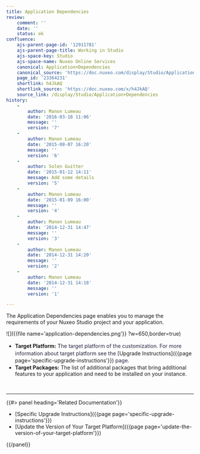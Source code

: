 ```yaml
---
title: Application Dependencies
review:
    comment: ''
    date: ''
    status: ok
confluence:
    ajs-parent-page-id: '12911781'
    ajs-parent-page-title: Working in Studio
    ajs-space-key: Studio
    ajs-space-name: Nuxeo Online Services
    canonical: Application+Dependencies
    canonical_source: 'https://doc.nuxeo.com/display/Studio/Application+Dependencies'
    page_id: '23364231'
    shortlink: h4JkAQ
    shortlink_source: 'https://doc.nuxeo.com/x/h4JkAQ'
    source_link: /display/Studio/Application+Dependencies
history:
    - 
        author: Manon Lumeau
        date: '2016-03-18 11:06'
        message: ''
        version: '7'
    - 
        author: Manon Lumeau
        date: '2015-08-07 16:20'
        message: ''
        version: '6'
    - 
        author: Solen Guitter
        date: '2015-01-12 14:11'
        message: Add some details
        version: '5'
    - 
        author: Manon Lumeau
        date: '2015-01-09 16:00'
        message: ''
        version: '4'
    - 
        author: Manon Lumeau
        date: '2014-12-31 14:47'
        message: ''
        version: '3'
    - 
        author: Manon Lumeau
        date: '2014-12-31 14:20'
        message: ''
        version: '2'
    - 
        author: Manon Lumeau
        date: '2014-12-31 14:18'
        message: ''
        version: '1'

---
```

The Application Dependencies page enables you to manage the requirements of your Nuxeo Studio project and your application.

![]({{file name='application-dependencies.png'}} ?w=650,border=true)

*   **Target Platform:** T<span style="color: rgb(39,39,68);">he target platform of the customization.</span>&nbsp;<span style="color: rgb(39,39,68);line-height: 21.58px;">For more information about target platform see the</span> [Upgrade Instructions]({{page page='specific-upgrade-instructions'}}) <span style="color: rgb(39,39,68);line-height: 21.58px;">page.</span>
*   **Target Packages:**&nbsp;The list of additional packages that bring additional features to your application and need to be installed on your instance.

&nbsp;

* * *

<div class="row" data-equalizer data-equalize-on="medium"><div class="column medium-6">{{#> panel heading='Related Documentation'}}

*   [Specific Upgrade Instructions]({{page page='specific-upgrade-instructions'}})
*   [Update the Version of Your Target Platform]({{page page='update-the-version-of-your-target-platform'}})

{{/panel}}</div><div class="column medium-6">

&nbsp;

</div></div>